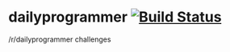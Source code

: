 # dailyprogrammer [![Build Status](https://travis-ci.org/flaiker/dailyprogrammer.svg?branch=master)](https://travis-ci.org/flaiker/dailyprogrammer)
/r/dailyprogrammer challenges
